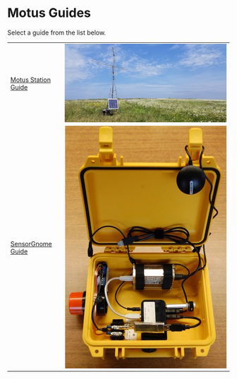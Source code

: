 # Motus Guides

Select a guide from the list below.

|  |  |
| :--- | :---: |
| [Motus Station Guide](https://docs.motus.org/stationguide/) | [![](.gitbook/assets/20190717_130907-1-.jpg) ](https://docs.motus.org/stationguide/) |
| [SensorGnome Guide](https://motus.gitbook.io/sensorgnome/) | [![](.gitbook/assets/sensorgnome_1.jpg) ](https://motus.gitbook.io/sensorgnome/) |
